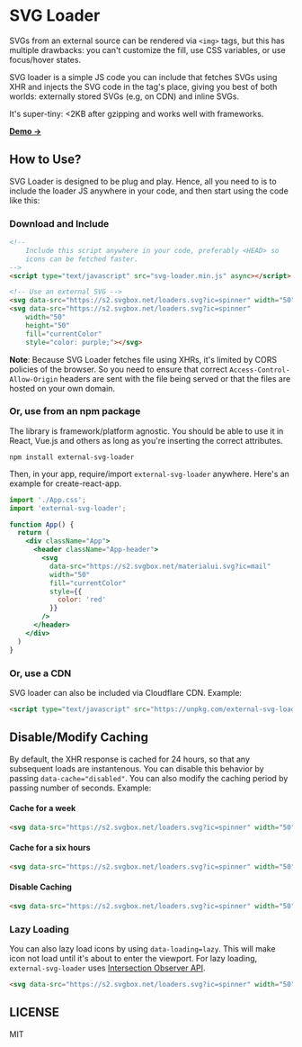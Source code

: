 # SVG Loader
SVGs from an external source can be rendered via `<img>` tags, but this has multiple drawbacks: you can't customize the fill, use CSS variables, or use focus/hover states.

SVG loader is a simple JS code you can include that fetches SVGs using XHR and injects the SVG code in the tag's place, giving you best of both worlds: externally stored SVGs (e.g, on CDN) and inline SVGs.

It's super-tiny: <2KB after gzipping and works well with frameworks.

[**Demo →**](https://jsfiddle.net/w9gz8kcv/)

## How to Use?
SVG Loader is designed to be plug and play. Hence, all you need to is to include the loader JS anywhere in your code, and then start using the code like this:

### Download and Include

```html
<!-- 
    Include this script anywhere in your code, preferably <HEAD> so
    icons can be fetched faster.
-->
<script type="text/javascript" src="svg-loader.min.js" async></script>

<!-- Use an external SVG -->
<svg data-src="https://s2.svgbox.net/loaders.svg?ic=spinner" width="50" height="50" fill="red"></svg>
<svg data-src="https://s2.svgbox.net/loaders.svg?ic=spinner"
    width="50"
    height="50" 
    fill="currentColor"
    style="color: purple;"></svg>
```

**Note**: Because SVG Loader fetches file using XHRs, it's limited by CORS policies of the browser. 
So you need to ensure that correct `Access-Control-Allow-Origin` headers are sent with the file being served or that the files are hosted on your own domain. 


### Or, use from an npm package
The library is framework/platform agnostic. You should be able to use it in React, Vue.js and others
as long as you're inserting the correct attributes.


```
npm install external-svg-loader
```

Then, in your app, require/import `external-svg-loader` anywhere. Here's an example for create-react-app.

```jsx
import './App.css';
import 'external-svg-loader';

function App() {
  return (
    <div className="App">
      <header className="App-header">
        <svg
          data-src="https://s2.svgbox.net/materialui.svg?ic=mail"
          width="50"
          fill="currentColor"
          style={{
            color: 'red'
          }}
        />
      </header>
    </div>
  )
}
```

### Or, use a CDN
SVG loader can also be included via Cloudflare CDN. Example:

```html
<script type="text/javascript" src="https://unpkg.com/external-svg-loader@latest/svg-loader.min.js" async></script>
```

## Disable/Modify Caching
By default, the XHR response is cached for 24 hours, so that any subsequent loads are instantenous. You can disable this behavior by passing `data-cache="disabled"`. You can also modify
the caching period by passing number of seconds. Example:

#### Cache for a week
```html
<svg data-src="https://s2.svgbox.net/loaders.svg?ic=spinner" width="50" height="50" data-cache="604800"></svg>
```

#### Cache for a six hours
```html
<svg data-src="https://s2.svgbox.net/loaders.svg?ic=spinner" width="50" height="50" data-cache="21600"></svg>
```

#### Disable Caching
```html
<svg data-src="https://s2.svgbox.net/loaders.svg?ic=spinner" width="50" height="50" data-cache="disabled"></svg>
```

### Lazy Loading
You can also lazy load icons by using `data-loading=lazy`. This will make icon not load until it's about to enter the viewport. For lazy loading, `external-svg-loader` uses [Intersection Observer API](https://developer.mozilla.org/en-US/docs/Web/API/Intersection_Observer_API).

```html
<svg data-src="https://s2.svgbox.net/loaders.svg?ic=spinner" width="50" height="50" data-loading="lazy"></svg>
```

## LICENSE
MIT
